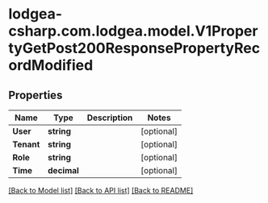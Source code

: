 
# lodgea-csharp.com.lodgea.model.V1PropertyGetPost200ResponsePropertyRecordModified

## Properties

Name | Type | Description | Notes
------------ | ------------- | ------------- | -------------
**User** | **string** |  | [optional] 
**Tenant** | **string** |  | [optional] 
**Role** | **string** |  | [optional] 
**Time** | **decimal** |  | [optional] 

[[Back to Model list]](../README.md#documentation-for-models)
[[Back to API list]](../README.md#documentation-for-api-endpoints)
[[Back to README]](../README.md)

